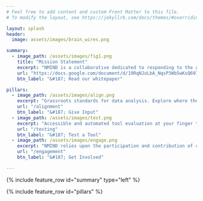 ```yaml
---
# Feel free to add content and custom Front Matter to this file.
# To modify the layout, see https://jekyllrb.com/docs/themes/#overriding-theme-defaults

layout: splash
header:
  image: assets/images/brain_wires.png

summary:
  - image_path: /assets/images/fig1.png
    title: "Mission Statement"
    excerpt: "NMIND is a collaborative dedicated to responding to the growing frustration about redundancies in effort and reproducibility in neuroimaging. NMIND seeks to build a community which advances the development of standards in software development, nomenclature, and testing, to ultimately harmonize advancements in neuroscience."
    url: "https://docs.google.com/document/d/19RqNJoLbA_NqsP3Wb5wKsQ697FJ7Z5jH/edit?usp=sharing&ouid=103813228521985061352&rtpof=true&sd=true"
    btn_label: "&#187; Read our whitepaper"

pillars:
  - image_path: /assets/images/align.png
    excerpt: "Grassroots standards for data analysis. Explore where the community is headed and share your perspective!"
    url: "/alignment"
    btn_label: "&#187; Give Input"
  - image_path: /assets/images/test.png
    excerpt: "Accessible and automated tool evaluation at your finger tips. Learn about the standards and how to register your tool!"
    url: "/testing"
    btn_label: "&#187; Test a Tool"
  - image_path: /assets/images/engage.png
    excerpt: "NMIND relies upon the participation and contribution of community members. Find out how you can join in!"
    url: "/engagement"
    btn_label: "&#187; Get Involved"

---
```


{% include feature_row id="summary" type="left" %}

{% include feature_row id="pillars" %}

